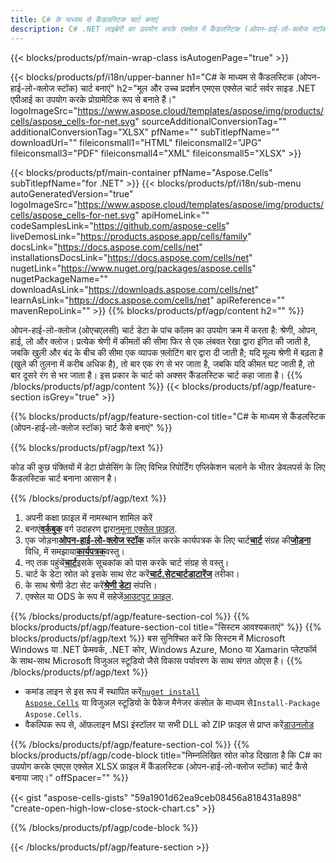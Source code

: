 ```yaml
---
title: C# के माध्यम से कैंडलस्टिक चार्ट बनाएं
description: C# .NET लाइब्रेरी का उपयोग करके एक्सेल में कैंडलस्टिक (ओपन-हाई-लो-क्लोज स्टॉक) चार्ट बनाने के लिए नमूना कोड। VB.NET, Asp.NET या किसी .NET आधारित एप्लिकेशन के भीतर MS Excel में कैंडलस्टिक चार्ट बनाने के लिए इस कोड का उपयोग करें।
---
```

{{< blocks/products/pf/main-wrap-class isAutogenPage="true" >}}

{{< blocks/products/pf/i18n/upper-banner h1="C# के माध्यम से कैंडलस्टिक (ओपन-हाई-लो-क्लोज स्टॉक) चार्ट बनाएं" h2="मूल और उच्च प्रदर्शन एमएस एक्सेल चार्ट सर्वर साइड .NET एपीआई का उपयोग करके प्रोग्रामेटिक रूप से बनाते हैं।" logoImageSrc="https://www.aspose.cloud/templates/aspose/img/products/cells/aspose_cells-for-net.svg" sourceAdditionalConversionTag="" additionalConversionTag="XLSX" pfName="" subTitlepfName="" downloadUrl="" fileiconsmall1="HTML" fileiconsmall2="JPG" fileiconsmall3="PDF" fileiconsmall4="XML" fileiconsmall5="XLSX" >}}

{{< blocks/products/pf/main-container pfName="Aspose.Cells" subTitlepfName="for .NET" >}}
{{< blocks/products/pf/i18n/sub-menu autoGeneratedVersion="true" logoImageSrc="https://www.aspose.cloud/templates/aspose/img/products/cells/aspose_cells-for-net.svg" apiHomeLink="" codeSamplesLink="https://github.com/aspose-cells" liveDemosLink="https://products.aspose.app/cells/family" docsLink="https://docs.aspose.com/cells/net" installationsDocsLink="https://docs.aspose.com/cells/net" nugetLink="https://www.nuget.org/packages/aspose.cells" nugetPackageName="" downloadAsLink="https://downloads.aspose.com/cells/net" learnAsLink="https://docs.aspose.com/cells/net" apiReference="" mavenRepoLink="" >}}
{{% blocks/products/pf/agp/content h2="" %}}

ओपन-हाई-लो-क्लोज (ओएचएलसी) चार्ट डेटा के पांच कॉलम का उपयोग क्रम में करता है: श्रेणी, ओपन, हाई, लो और क्लोज। प्रत्येक श्रेणी में कीमतों की सीमा फिर से एक लंबवत रेखा द्वारा इंगित की जाती है, जबकि खुली और बंद के बीच की सीमा एक व्यापक फ़्लोटिंग बार द्वारा दी जाती है; यदि मूल्य श्रेणी में बढ़ता है (खुले की तुलना में करीब अधिक है), तो बार एक रंग से भर जाता है, जबकि यदि कीमत घट जाती है, तो बार दूसरे रंग से भर जाता है। इस प्रकार के चार्ट को अक्सर कैंडलस्टिक चार्ट कहा जाता है।
{{% /blocks/products/pf/agp/content %}}
{{< blocks/products/pf/agp/feature-section isGrey="true" >}}

{{% blocks/products/pf/agp/feature-section-col title="C# के माध्यम से कैंडलस्टिक (ओपन-हाई-लो-क्लोज स्टॉक) चार्ट कैसे बनाएं" %}}

{{% blocks/products/pf/agp/text %}}

कोड की कुछ पंक्तियों में डेटा प्रोसेसिंग के लिए विभिन्न रिपोर्टिंग एप्लिकेशन चलाने के भीतर डेवलपर्स के लिए कैंडलस्टिक चार्ट बनाना आसान है।

{{% /blocks/products/pf/agp/text %}}

1. अपनी कक्षा फ़ाइल में नामस्थान शामिल करें
1.  बनाएं[**वर्कबुक**](https://reference.aspose.com/cells/net/aspose.cells/workbook) वर्ग उदाहरण द्वारा[नमूना एक्सेल फ़ाइल](Open-High-Low-Close.xlsx).
1.  एक जोड़ना[**ओपन-हाई-लो-क्लोज स्टॉक**](https://reference.aspose.com/cells/net/aspose.cells.charts/charttype) कॉल करके कार्यपत्रक के लिए चार्ट[**चार्ट**](https://reference.aspose.com/cells/net/aspose.cells.charts/chartcollection) संग्रह की[**जोड़ना**](https://reference.aspose.com/cells/net/aspose.cells.charts/chartcollection/methods/add) विधि, में समझाया[**कार्यपत्रक**](https://reference.aspose.com/cells/net/aspose.cells/worksheet)वस्तु।
1.  नए तक पहुंचें[**चार्ट**](https://reference.aspose.com/cells/net/aspose.cells.charts/chart)इसके सूचकांक को पास करके चार्ट संग्रह से वस्तु।
1.  चार्ट के डेटा स्रोत को इसके साथ सेट करें[**चार्ट.सेटचार्टडाटारेंज**](https://reference.aspose.com/cells/net/aspose.cells.charts/chart/methods/setchartdatarange) तरीका।
1.  के साथ श्रेणी डेटा सेट करें[**श्रेणी डेटा**](https://reference.aspose.com/cells/net/aspose.cells.charts/seriescollection/categorydata/) संपत्ति।
1.  एक्सेल या ODS के रूप में सहेजें[आउटपुट फ़ाइल](out.xlsx).

{{% /blocks/products/pf/agp/feature-section-col %}}
{{% blocks/products/pf/agp/feature-section-col title="सिस्टम आवश्यकताएं" %}}
{{% blocks/products/pf/agp/text %}}
बस सुनिश्चित करें कि सिस्टम में Microsoft Windows या .NET फ्रेमवर्क, .NET कोर, Windows Azure, Mono या Xamarin प्लेटफॉर्म के साथ-साथ Microsoft विजुअल स्टूडियो जैसे विकास पर्यावरण के साथ संगत ओएस है।
{{% /blocks/products/pf/agp/text %}}
-  कमांड लाइन से इस रूप में स्थापित करें<code><a href="https://downloads.aspose.com/cells/net">nuget install Aspose.Cells</a></code> या विजुअल स्टूडियो के पैकेज मैनेजर कंसोल के माध्यम से<code>Install-Package Aspose.Cells</code>.
-  वैकल्पिक रूप से, ऑफ़लाइन MSI इंस्टॉलर या सभी DLL को ZIP फ़ाइल से प्राप्त करें<a href="https://downloads.aspose.com/cells/net">डाउनलोड</a>

{{% /blocks/products/pf/agp/feature-section-col %}}
{{% blocks/products/pf/agp/code-block title="निम्नलिखित स्रोत कोड दिखाता है कि C# का उपयोग करके एमएस एक्सेल XLSX फ़ाइल में कैंडलस्टिक (ओपन-हाई-लो-क्लोज स्टॉक) चार्ट कैसे बनाया जाए।" offSpacer="" %}}

{{< gist "aspose-cells-gists" "59a1901d62ea9ceb08456a818431a898" "create-open-high-low-close-stock-chart.cs" >}}

{{% /blocks/products/pf/agp/code-block %}}

{{< /blocks/products/pf/agp/feature-section >}}

<!-- aboutfile Starts -->
